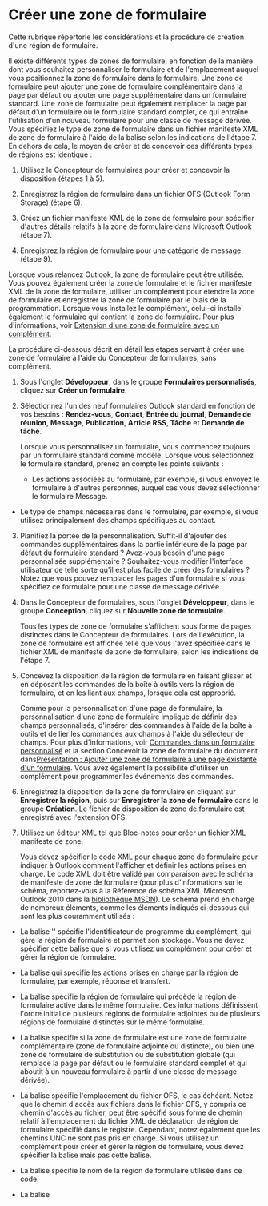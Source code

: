 
# Créer une zone de formulaire

Cette rubrique répertorie les considérations et la procédure de création d'une région de formulaire.
 

Il existe différents types de zones de formulaire, en fonction de la manière dont vous souhaitez personnaliser le formulaire et de l'emplacement auquel vous positionnez la zone de formulaire dans le formulaire. Une zone de formulaire peut ajouter une zone de formulaire complémentaire dans la page par défaut ou ajouter une page supplémentaire dans un formulaire standard. Une zone de formulaire peut également remplacer la page par défaut d'un formulaire ou le formulaire standard complet, ce qui entraîne l'utilisation d'un nouveau formulaire pour une classe de message dérivée. Vous spécifiez le type de zone de formulaire dans un fichier manifeste XML de zone de formulaire à l'aide de la balise <formRegionType> selon les indications de l'étape 7. En dehors de cela, le moyen de créer et de concevoir ces différents types de régions est identique :
 

1. Utilisez le Concepteur de formulaires pour créer et concevoir la disposition (étapes 1 à 5).
    
 
2. Enregistrez la région de formulaire dans un fichier OFS (Outlook Form Storage) (étape 6).
    
 
3. Créez un fichier manifeste XML de la zone de formulaire pour spécifier d'autres détails relatifs à la zone de formulaire dans Microsoft Outlook (étape 7).
    
 
4. Enregistrez la région de formulaire pour une catégorie de message (étape 9).
    
 
Lorsque vous relancez Outlook, la zone de formulaire peut être utilisée. Vous pouvez également créer la zone de formulaire et le fichier manifeste XML de la zone de formulaire, utiliser un complément pour étendre la zone de formulaire et enregistrer la zone de formulaire par le biais de la programmation. Lorsque vous installez le complément, celui-ci installe également le formulaire qui contient la zone de formulaire. Pour plus d'informations, voir [Extension d'une zone de formulaire avec un complément](b1a28a20-a0b8-cc57-7672-da51ec8bb097.md).
 
La procédure ci-dessous décrit en détail les étapes servant à créer une zone de formulaire à l'aide du Concepteur de formulaires, sans complément.
 

1. Sous l'onglet  **Développeur**, dans le groupe  **Formulaires personnalisés**, cliquez sur  **Créer un formulaire**.
    
 
2. Sélectionnez l'un des neuf formulaires Outlook standard en fonction de vos besoins :  **Rendez-vous**,  **Contact**,  **Entrée du journal**,  **Demande de réunion**,  **Message**,  **Publication**,  **Article RSS**,  **Tâche** et **Demande de tâche**.
    
    Lorsque vous personnalisez un formulaire, vous commencez toujours par un formulaire standard comme modèle. Lorsque vous sélectionnez le formulaire standard, prenez en compte les points suivants :
    
      - Les actions associées au formulaire, par exemple, si vous envoyez le formulaire à d'autres personnes, auquel cas vous devez sélectionner le formulaire Message.
    
 
  - Le type de champs nécessaires dans le formulaire, par exemple, si vous utilisez principalement des champs spécifiques au contact.
    
 
3. Planifiez la portée de la personnalisation. Suffit-il d'ajouter des commandes supplémentaires dans la partie inférieure de la page par défaut du formulaire standard ? Avez-vous besoin d'une page personnalisée supplémentaire ? Souhaitez-vous modifier l'interface utilisateur de telle sorte qu'il est plus facile de créer des formulaires ? Notez que vous pouvez remplacer les pages d'un formulaire si vous spécifiez ce formulaire pour une classe de message dérivée.
    
 
4. Dans le Concepteur de formulaires, sous l'onglet  **Développeur**, dans le groupe  **Conception**, cliquez sur  **Nouvelle zone de formulaire**.
    
    Tous les types de zone de formulaire s'affichent sous forme de pages distinctes dans le Concepteur de formulaires. Lors de l'exécution, la zone de formulaire est affichée telle que vous l'avez spécifiée dans le fichier XML de manifeste de zone de formulaire, selon les indications de l'étape 7.
    
 
5. Concevez la disposition de la région de formulaire en faisant glisser et en déposant les commandes de la boîte à outils vers la région de formulaire, et en les liant aux champs, lorsque cela est approprié.
    
    Comme pour la personnalisation d'une page de formulaire, la personnalisation d'une zone de formulaire implique de définir des champs personnalisés, d'insérer des commandes à l'aide de la boîte à outils et de lier les commandes aux champs à l'aide du sélecteur de champs. Pour plus d'informations, voir [Commandes dans un formulaire personnalisé](fcba1b34-c526-5d01-8644-cb8852bd2348.md) et la section Concevoir la zone de formulaire du document dans[Présentation : Ajouter une zone de formulaire à une page existante d'un formulaire](3c988dac-f171-966d-cf9a-17139353d604.md). Vous avez également la possibilité d'utiliser un complément pour programmer les événements des commandes.
    
 
6. Enregistrez la disposition de la zone de formulaire en cliquant sur  **Enregistrer la région**, puis sur  **Enregistrer la zone de formulaire** dans le groupe **Création**. Le fichier de disposition de zone de formulaire est enregistré avec l'extension OFS.
    
 
7. Utilisez un éditeur XML tel que Bloc-notes pour créer un fichier XML manifeste de zone.
    
    Vous devez spécifier le code XML pour chaque zone de formulaire pour indiquer à Outlook comment l'afficher et définir les actions prises en charge. Le code XML doit être validé par comparaison avec le schéma de manifeste de zone de formulaire (pour plus d'informations sur le schéma, reportez-vous à la Référence de schéma XML Microsoft Outlook 2010 dans la [bibliothèque MSDN](http://msdn.microsoft.com/library)). Le schéma prend en charge de nombreux éléments, comme les éléments indiqués ci-dessous qui sont les plus couramment utilisés :
    
  - La balise '<addin>' spécifie l'identificateur de programme du complément, qui gère la région de formulaire et permet son stockage. Vous ne devez spécifier cette balise que si vous utilisez un complément pour créer et gérer la région de formulaire.
    
 
  - La balise <customActions> qui spécifie les actions prises en charge par la région de formulaire, par exemple, réponse et transfert.
    
 
  - La balise <displayAfter> spécifie la région de formulaire qui précède la région de formulaire active dans le même formulaire. Ces informations définissent l'ordre initial de plusieurs régions de formulaire adjointes ou de plusieurs régions de formulaire distinctes sur le même formulaire.
    
 
  - La balise <formRegionType> spécifie si la zone de formulaire est une zone de formulaire complémentaire (zone de formulaire adjointe ou distincte), ou bien une zone de formulaire de substitution ou de substitution globale (qui remplace la page par défaut ou le formulaire standard complet et qui aboutit à un nouveau formulaire à partir d'une classe de message dérivée).
    
 
  - La balise <layoutFile> spécifie l'emplacement du fichier OFS, le cas échéant. Notez que le chemin d'accès aux fichiers dans le fichier OFS, y compris ce chemin d'accès au fichier, peut être spécifié sous forme de chemin relatif à l'emplacement du fichier XML de déclaration de région de formulaire spécifié dans le registre. Cependant, notez également que les chemins UNC ne sont pas pris en charge. Si vous utilisez un complément pour créer et gérer la région de formulaire, vous devez spécifier la balise <addin> mais pas cette balise.
    
 
  - La balise <name> spécifie le nom de la région de formulaire utilisée dans ce code.
    
 
  - La balise <title> spécifie le nom d'affichage d'une région de formulaire distincte dans le menu  **Actions** et dans la boîte de dialogue **Formulaire**.
    
 
  - La balise <icônes> spécifie l'emplacement de fichiers icône.
    
     **Remarque**  Par défaut, le fichier icône se trouve dans le même dossier que le fichier XML manifeste de la zone du formulaire, ou dans un chemin relatif. Vous pouvez également indiquer un chemin complet pour le fichier icône, par exemple : `<icons><default>c:\myicon.ico</default></icons>`Sinon, vous pouvez indiquer un chemin complet pour un fichier de ressource, par exemple : `<icons><unread>c:\myresource.dll,101</unread> </icons>`Ce fichier charge la ressource icône 101 dans le fichier de ressources c:\myresource.dll. Toutefois, n'utilisez pas la convention implicite qui indique les icônes intégrées dans le fichier d'assembly de complément. Par exemple : `<icons><read>,102</read></icons>`Cela ne sera pas pris en charge et ne chargera pas la ressource icône 102 dans le fichier dll de complément.
8. Fermez Outlook.
    
 
9. Inscrivez la zone de formulaire auprès du registre Windows en indiquant la classe de message à laquelle cette zone est destinée, ainsi que le chemin complet du fichier XML manifeste de zone de formulaire.
    
    Enregistrez les zones de formulaire sous l'entrée  **HKEY_CURRENT_USER** ou **HKEY_LOCAL_MACHINE** du registre Windows. Par exemple, les régions de formulaire complémentaires de la classe de message **IPM.Contact** pour l'utilisateur actif doivent être enregistrées sous la même clé, **HKEY_CURRENT_USER\Software\Microsoft\Office\Outlook\FormRegions\IPM.Contact**. Notez que la zone de formulaire est affichée pour l'utilisateur actif dans tous les formulaires appliqués à la classe **IPM.Contact** et aux classes de message dérivées de la classe **IPM.Contact**. Si vous souhaitez qu'une zone de formulaire ne soit utilisée que pour la classe **IPM.Contact** et que vous ne souhaitez pas que les classes de message dérivées utilisent cette zone de formulaire, vous pouvez le spécifier à l'aide de la balise <exactMessageClass> dans le fichier XML manifeste de zone de formulaire.
    
 
10. Lancez Outlook. Lorsque vous ouvrez un élément de la classe de message qui a été spécifié pour la région de formulaire lors de l'étape 9, vous découvrez la région de formulaire dans l'inspecteur.
    
 
